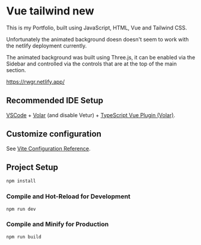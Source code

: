 # Vue tailwind new

This is my Portfolio, built using JavaScript, HTML, Vue and Tailwind CSS.

Unfortunately the animated background doesn doesn't seem to work with the netlify deployment currently.

The animated background was built using Three.js, it can be enabled via the Sidebar and controlled via the controls that are at the top of the main section.

https://rwgr.netlify.app/

## Recommended IDE Setup

[VSCode](https://code.visualstudio.com/) + [Volar](https://marketplace.visualstudio.com/items?itemName=Vue.volar) (and disable Vetur) + [TypeScript Vue Plugin (Volar)](https://marketplace.visualstudio.com/items?itemName=Vue.vscode-typescript-vue-plugin).

## Customize configuration

See [Vite Configuration Reference](https://vitejs.dev/config/).

## Project Setup

```sh
npm install
```

### Compile and Hot-Reload for Development

```sh
npm run dev
```

### Compile and Minify for Production

```sh
npm run build
```
